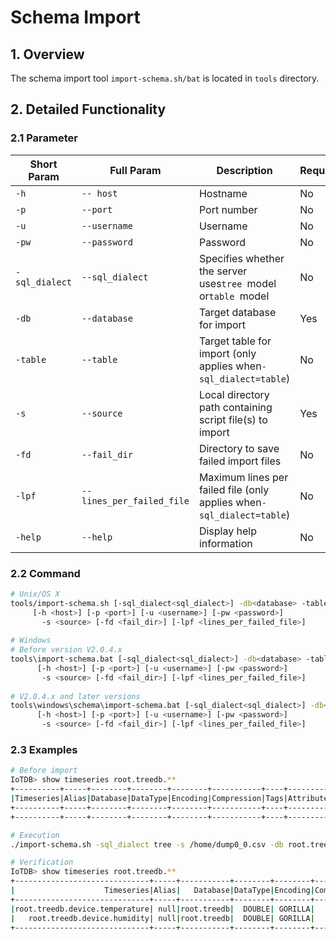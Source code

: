 <!--

    Licensed to the Apache Software Foundation (ASF) under one
    or more contributor license agreements.  See the NOTICE file
    distributed with this work for additional information
    regarding copyright ownership.  The ASF licenses this file
    to you under the Apache License, Version 2.0 (the
    "License"); you may not use this file except in compliance
    with the License.  You may obtain a copy of the License at
    
        http://www.apache.org/licenses/LICENSE-2.0
    
    Unless required by applicable law or agreed to in writing,
    software distributed under the License is distributed on an
    "AS IS" BASIS, WITHOUT WARRANTIES OR CONDITIONS OF ANY
    KIND, either express or implied.  See the License for the
    specific language governing permissions and limitations
    under the License.

-->

# Schema Import

## 1. Overview

The schema import tool `import-schema.sh/bat` is located in `tools` directory.

## 2. Detailed Functionality

### 2.1 Parameter

| **Short Param** | **Full Param**          | **Description**                                                     | Required | Default                                        |
| ----------------------- | ------------------------------- | --------------------------------------------------------------------------- | ---------- | ------------------------------------------------ |
| `-h`              | `-- host`                 | Hostname                                                                  | No       | 127.0.0.1                                      |
| `-p`              | `--port`                  | Port number                                                               | No       | 6667                                           |
| `-u`              | `--username`              | Username                                                                  | No       | root                                           |
| `-pw`             | `--password`              | Password                                                                  | No       | root                                           |
| `-sql_dialect`   | `--sql_dialect`           | Specifies whether the server uses`tree `model or`table `model     | No      | tree                                           |
| `-db`             | `--database`              | Target database for import                                                | Yes      | -                                              |
| `-table`          | `--table`                 | Target table for import (only applies when`-sql_dialect=table`)       | No      | -                                              |
| `-s`              | `--source`                | Local directory path containing script file(s) to import                  | Yes      |                                               |
| `-fd`             | `--fail_dir`              | Directory to save failed import files                                     | No       |                                               |
| `-lpf`            | `--lines_per_failed_file` | Maximum lines per failed file (only applies when`-sql_dialect=table`) | No      | 100000Range：`0 to Integer.Max=2147483647` |
| `-help`           | `--help`                  | Display help information                                                  | No       |                                               |

### 2.2 Command

```Bash
# Unix/OS X
tools/import-schema.sh [-sql_dialect<sql_dialect>] -db<database> -table<table> 
     [-h <host>] [-p <port>] [-u <username>] [-pw <password>]
       -s <source> [-fd <fail_dir>] [-lpf <lines_per_failed_file>]
      
# Windows
# Before version V2.0.4.x  
tools\import-schema.bat [-sql_dialect<sql_dialect>] -db<database> -table<table>  
      [-h <host>] [-p <port>] [-u <username>] [-pw <password>]
       -s <source> [-fd <fail_dir>] [-lpf <lines_per_failed_file>] 
       
# V2.0.4.x and later versions       
tools\windows\schema\import-schema.bat [-sql_dialect<sql_dialect>] -db<database> -table<table>  
      [-h <host>] [-p <port>] [-u <username>] [-pw <password>]
       -s <source> [-fd <fail_dir>] [-lpf <lines_per_failed_file>] 
```

### 2.3 Examples

```Bash
# Before import
IoTDB> show timeseries root.treedb.**
+----------+-----+--------+--------+--------+-----------+----+----------+--------+------------------+--------+
|Timeseries|Alias|Database|DataType|Encoding|Compression|Tags|Attributes|Deadband|DeadbandParameters|ViewType|
+----------+-----+--------+--------+--------+-----------+----+----------+--------+------------------+--------+
+----------+-----+--------+--------+--------+-----------+----+----------+--------+------------------+--------+

# Execution
./import-schema.sh -sql_dialect tree -s /home/dump0_0.csv -db root.treedb

# Verification
IoTDB> show timeseries root.treedb.**
+------------------------------+-----+-----------+--------+--------+-----------+----+----------+--------+------------------+--------+
|                    Timeseries|Alias|   Database|DataType|Encoding|Compression|Tags|Attributes|Deadband|DeadbandParameters|ViewType|
+------------------------------+-----+-----------+--------+--------+-----------+----+----------+--------+------------------+--------+
|root.treedb.device.temperature| null|root.treedb|  DOUBLE| GORILLA|        LZ4|null|      null|    null|              null|    BASE|
|   root.treedb.device.humidity| null|root.treedb|  DOUBLE| GORILLA|        LZ4|null|      null|    null|              null|    BASE|
+------------------------------+-----+-----------+--------+--------+-----------+----+----------+--------+------------------+--------+
```
